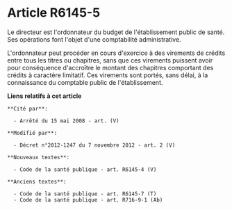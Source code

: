 # Article R6145-5

Le directeur est l'ordonnateur du budget de l'établissement public de santé. Ses opérations font l'objet d'une comptabilité
administrative. 

L'ordonnateur peut procéder en cours d'exercice à des virements de crédits entre tous les titres ou chapitres, sans que ces
virements puissent avoir pour conséquence d'accroître le montant des chapitres comportant des crédits à caractère limitatif.
Ces virements sont portés, sans délai, à la connaissance du comptable public de l'établissement.

**Liens relatifs à cet article**

	**Cité par**:

	  - Arrêté du 15 mai 2008 - art. (V)

	**Modifié par**:

	  - Décret n°2012-1247 du 7 novembre 2012 - art. 2 (V)

	**Nouveaux textes**:

	  - Code de la santé publique - art. R6145-4 (V)

	**Anciens textes**:

	  - Code de la santé publique - art. R6145-7 (T)
	  - Code de la santé publique - art. R716-9-1 (Ab)
